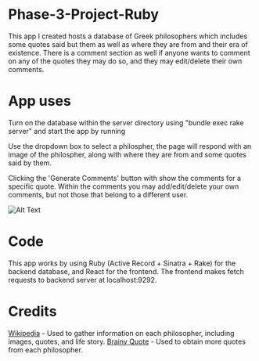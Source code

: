 # Phase-3-Project-Ruby

This app I created hosts a database of Greek philosophers which includes some quotes said but them as well as where they are from and their era of existence. There is a comment section as well if anyone wants to comment on any of the quotes they may do so, and they may edit/delete their own comments. 

# App uses

Turn on the database within the server directory using "bundle exec rake server" and start the app by running 

Use the dropdown box to select a philospher, the page will respond with an image of the philospher, along with where they are from and some quotes said by them. 

Clicking the 'Generate Comments' button with show the comments for a specific quote. Within the comments you may add/edit/delete your own comments, but not those that belong to a different user.

![Alt Text](https://github.com/patrickmason73/phase-3-project-ruby/blob/main/philosopherAppGif.gif?raw=true)

# Code

This app works by using Ruby (Active Record + Sinatra + Rake) for the backend database, and React for the frontend. The frontend makes fetch requests to backend server at localhost:9292.




# Credits

[Wikipedia](https://www.wikipedia.org/) - Used to gather information on each philosopher, including images, quotes, and life story.
[Brainy Quote](https://www.brainyquote.com/) - Used to obtain more quotes from each philosopher.
